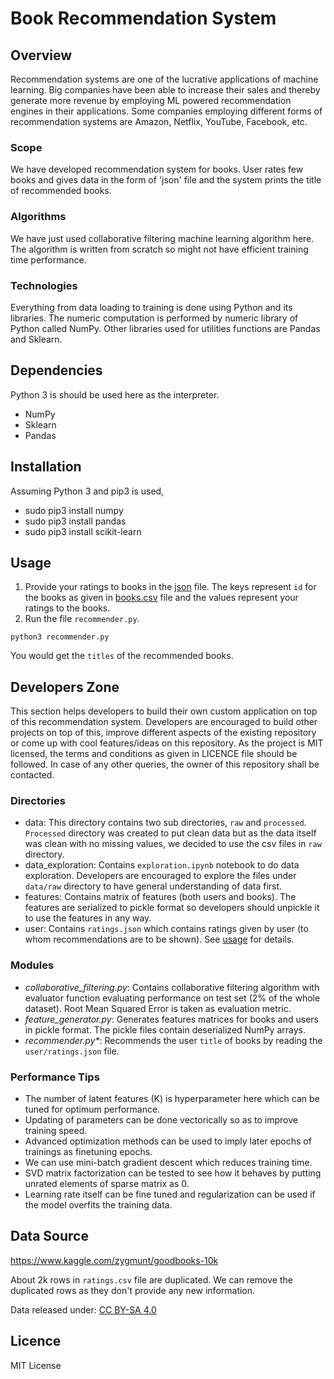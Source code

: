 # Book Recommendation System

## Overview
Recommendation systems are one of the lucrative applications of machine learning.  Big companies have been able to
increase their sales and thereby generate more revenue by employing ML powered recommendation
engines in their applications.  Some companies employing different forms of recommendation systems are Amazon, Netflix, 
YouTube, Facebook, etc.

### Scope
We have developed recommendation system for books.  User rates few books and gives data in the form of 'json' file and 
the system prints the title of recommended books.

### Algorithms
We have just used collaborative filtering machine learning algorithm here.  The algorithm is written from scratch so
might not have efficient training time performance.

### Technologies
Everything from data loading to training is done using Python and its libraries.  The numeric computation is performed 
by numeric library of Python called NumPy.  Other libraries used for utilities functions are Pandas and Sklearn.

## Dependencies
Python 3 is should be used here as the interpreter.
* NumPy
* Sklearn
* Pandas

## Installation
Assuming Python 3 and pip3 is used,
* sudo pip3 install numpy
* sudo pip3 install pandas
* sudo pip3 install scikit-learn

## Usage
1. Provide your ratings to books in the [json](user/ratings.json) file.  The keys represent `id` for the books as given
in [books.csv](data/raw/books.csv) file and the values represent your ratings to the books.
2. Run the file `recommender.py`.
```
python3 recommender.py
```
You would get the `titles` of the recommended books.

## Developers Zone
This section helps developers to build their own custom application on top of this recommendation system.  Developers 
are encouraged to build other projects on top of this, improve different aspects of the existing repository or come up with cool 
features/ideas on this repository.  As the project is MIT licensed, the terms and conditions as given in LICENCE file should be followed.  In case of any other 
queries, the owner of this repository shall be contacted.

### Directories
* data: This directory contains two sub directories, `raw` and `processed`.  `Processed` directory was created to put
clean data but as the data itself was clean with no missing values, we decided to use the csv files in `raw` directory.
* data_exploration: Contains `exploration.ipynb` notebook to do data exploration.  Developers are encouraged to explore
the files under `data/raw` directory to have general understanding of data first.
* features: Contains matrix of features (both users and books).  The features are serialized to pickle format so
developers should unpickle it to use the features in any way.
* user: Contains `ratings.json` which contains ratings given by user (to whom recommendations are to be shown).  See 
[usage](#usage) for details.

### Modules
* _collaborative_filtering.py_: Contains collaborative filtering algorithm with evaluator function evaluating performance
on test set (2% of the whole dataset).  Root Mean Squared Error is taken as evaluation metric.
* _feature_generator.py_: Generates features matrices for books and users in pickle format.  The pickle files contain
deserialized NumPy arrays.
* _recommender.py*_: Recommends the user `title` of books by reading the `user/ratings.json` file.

### Performance Tips
* The number of latent features (K) is hyperparameter here which can be tuned for optimum performance.
* Updating of parameters can be done vectorically so as to improve training speed.
* Advanced optimization methods can be used to imply later epochs of trainings as finetuning epochs.
* We can use mini-batch gradient descent which reduces training time.
* SVD matrix factorization can be tested to see how it behaves by putting unrated elements of sparse matrix as 0.  
* Learning rate itself can be fine tuned and regularization can be used if the model overfits the training data.

## Data Source
https://www.kaggle.com/zygmunt/goodbooks-10k

About 2k rows in `ratings.csv` file are duplicated.  We can remove the duplicated rows as they don't provide any new 
information.

Data released under: [CC BY-SA 4.0](https://creativecommons.org/licenses/by-sa/4.0/)
## Licence
MIT License
